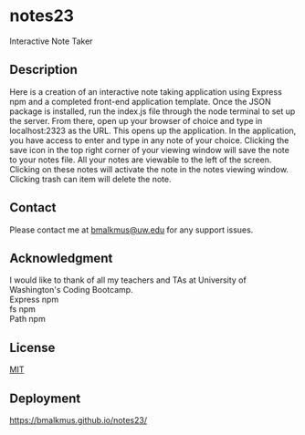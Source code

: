 # notes23
Interactive Note Taker
## Description
Here is a creation of an interactive note taking application using Express npm and a completed front-end application template. Once the JSON package is installed, run the index.js file through the node terminal to set up the server. From there, open up your browser of choice and type in localhost:2323 as the URL. This opens up the application. In the application, you have access to enter and type in any note of your choice. Clicking the save icon in the top right corner of your viewing window will save the note to your notes file. All your notes are viewable to the left of the screen. Clicking on these notes will activate the note in the notes viewing window. Clicking trash can item will delete the note. 
## Contact
Please contact me at bmalkmus@uw.edu for any support issues.
## Acknowledgment
I would like to thank of all my teachers and TAs at University of Washington's Coding Bootcamp. <br>
Express npm <br>
fs npm <br>
Path npm



## License
[MIT](https://choosealicense.com/licenses/mit/)

## Deployment
https://bmalkmus.github.io/notes23/
